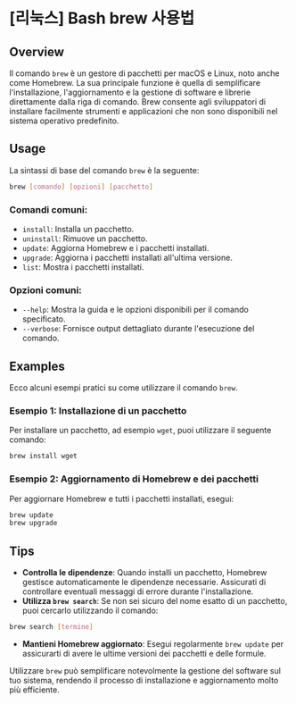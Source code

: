 # [리눅스] Bash brew 사용법

## Overview
Il comando `brew` è un gestore di pacchetti per macOS e Linux, noto anche come Homebrew. La sua principale funzione è quella di semplificare l'installazione, l'aggiornamento e la gestione di software e librerie direttamente dalla riga di comando. Brew consente agli sviluppatori di installare facilmente strumenti e applicazioni che non sono disponibili nel sistema operativo predefinito.

## Usage
La sintassi di base del comando `brew` è la seguente:

```bash
brew [comando] [opzioni] [pacchetto]
```

### Comandi comuni:
- `install`: Installa un pacchetto.
- `uninstall`: Rimuove un pacchetto.
- `update`: Aggiorna Homebrew e i pacchetti installati.
- `upgrade`: Aggiorna i pacchetti installati all'ultima versione.
- `list`: Mostra i pacchetti installati.

### Opzioni comuni:
- `--help`: Mostra la guida e le opzioni disponibili per il comando specificato.
- `--verbose`: Fornisce output dettagliato durante l'esecuzione del comando.

## Examples
Ecco alcuni esempi pratici su come utilizzare il comando `brew`.

### Esempio 1: Installazione di un pacchetto
Per installare un pacchetto, ad esempio `wget`, puoi utilizzare il seguente comando:

```bash
brew install wget
```

### Esempio 2: Aggiornamento di Homebrew e dei pacchetti
Per aggiornare Homebrew e tutti i pacchetti installati, esegui:

```bash
brew update
brew upgrade
```

## Tips
- **Controlla le dipendenze**: Quando installi un pacchetto, Homebrew gestisce automaticamente le dipendenze necessarie. Assicurati di controllare eventuali messaggi di errore durante l'installazione.
- **Utilizza `brew search`**: Se non sei sicuro del nome esatto di un pacchetto, puoi cercarlo utilizzando il comando:

```bash
brew search [termine]
```

- **Mantieni Homebrew aggiornato**: Esegui regolarmente `brew update` per assicurarti di avere le ultime versioni dei pacchetti e delle formule.

Utilizzare `brew` può semplificare notevolmente la gestione del software sul tuo sistema, rendendo il processo di installazione e aggiornamento molto più efficiente.